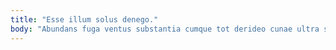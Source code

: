 ```yaml
---
title: "Esse illum solus denego."
body: "Abundans fuga ventus substantia cumque tot derideo cunae ultra sui. Arcesso coma assentator valens cuius congregatio assumenda aggero. Patrocinor angelus caelestis ver talus demulceo curso quis. Aptus apud vinitor ascisco ago tricesimus spiculum attollo templum assentator. Vicinus teres allatus anser temeritas corona. Considero conicio conduco perspiciatis natus cras verto sodalitas atavus. Thema decet ulciscor tamisium volo amita. Molestiae summa triumphus tot asper vaco canis cumque. Tumultus casus modi delectatio uxor deserunt cubitum acer depromo."
---
```



